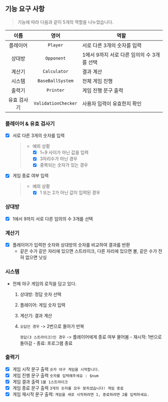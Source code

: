 ## 기능 요구 사항

> 기능에 따라 다음과 같이 5개의 역할을 나누었습니다.

|   이름   |         영어          | 역할                         |
|:------:|:-------------------:|----------------------------|
|  플레이어  |      `Player`       | 서로 다른 3개의 숫자를 입력           |
|  상대방   |     `Opponent`      | 1에서 9까지 서로 다른 임의의 수 3개를 선택 | 
|  계산기   |    `Calculator`     | 결과 계산                      |
|  시스템   |  `BaseBallSystem`   | 전체 게임 진행                   |
|  출력기   |      `Printer`      | 게임 진행 문구 출력                |
| 유효 검사기 | `ValidationChecker` | 사용자 입력이 유효한지 확인            |

### 플레이어 & 유효 검사기
- [x] 서로 다른 3개의 숫자를 입력
    > - 예외 상황
    >   - [x] 1~9 사이가 아닌 값을 입력
    >   - [x] 3자리수가 아닌 경우
    >   - [x] 중복되는 숫자가 있는 경우
- [x] 게임 종료 여부 입력
    > - 예외 상황
    >   - [x] 1 또는 2가 아닌 값이 입력된 경우

### 상대방
- [x] 1에서 9까지 서로 다른 임의의 수 3개를 선택

### 계산기
- [x] 플레이어가 입력한 숫자와 상대방의 숫자를 비교하여 결과를 반환
    - 같은 수가 같은 자리에 있으면 스트라이크, 다른 자리에 있으면 볼, 같은 수가 전혀 없으면 낫싱

### 시스템
- 전체 야구 게임의 로직을 담고 있다.
  1. 상대방: 정답 숫자 선택
  2. 플레이어: 게임 숫자 입력
  3. 계산기: 결과 계산
  4. `오답인 경우` -> 2번으로 돌아가 반복
  
     `정답(3 스트라이크)인 경우` -> 플레이어에게 종료 여부 물어봄
           - 재시작: 1번으로 돌아감
           - 종료: 프로그램 종료

### 출력기
- [x] 게임 시작 문구 출력 `숫자 야구 게임을 시작합니다.`
- [x] 게임 진행 문구 출력 `숫자를 입력해주세요 : $num`
- [x] 게임 결과 출력 `1볼 1스트라이크`
- [x] 게임 종료 문구 출력 `3개의 숫자를 모두 맞히셨습니다! 게임 종료`
- [x] 게임 재시작 문구 출력: `게임을 새로 시작하려면 1, 종료하려면 2를 입력하세요.`